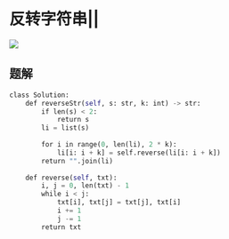 # 反转字符串||

![](Pasted%20image%2020221217124021.png)

## 题解

```python
class Solution:
	def reverseStr(self, s: str, k: int) -> str:
		if len(s) < 2:
			return s
		li = list(s)
	
		for i in range(0, len(li), 2 * k):
			li[i: i + k] = self.reverse(li[i: i + k])
		return "".join(li)
	
	def reverse(self, txt):
		i, j = 0, len(txt) - 1
		while i < j:
			txt[i], txt[j] = txt[j], txt[i]
			i += 1
			j -= 1
		return txt
```